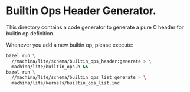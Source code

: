 # Builtin Ops Header Generator.

This directory contains a code generator to generate a pure C header for
builtin op definition.

Whenever you add a new builtin op, please execute:

```sh
bazel run \
  //machina/lite/schema/builtin_ops_header:generate > \
  machina/lite/builtin_ops.h &&
bazel run \
  //machina/lite/schema/builtin_ops_list:generate > \
  machina/lite/kernels/builtin_ops_list.inc
```
